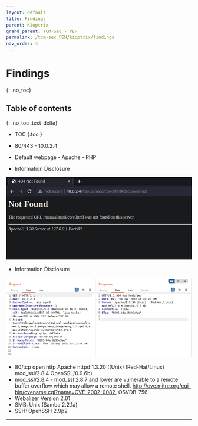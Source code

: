 ```yaml
---
layout: default
title: Findings
parent: Kioptrix
grand_parent: TCM-Sec - PEH
permalink: /tcm-sec_PEH/kioptrix/findings
nav_order: 4
---
```


# Findings <!-- markdownlint-disable-line MD025 MD022 -->
{: .no_toc}

## Table of contents <!-- markdownlint-disable-line MD022 -->
{: .no_toc .text-delta}

- TOC
{:toc }

- 80/443 - 10.0.2.4
- Default webpage - Apache - PHP
- Information Disclosure

![404 page](../../assets/TCM-Sec/Kioptrix/404.png)

- Information Disclosure

![Server header disclose version information](../../assets/TCM-Sec/Kioptrix/InfoDisc%20-%20header.png)

- 80/tcp    open  http        Apache httpd 1.3.20 ((Unix)  (Red-Hat/Linux) mod_ssl/2.8.4 OpenSSL/0.9.6b)
- mod_ssl/2.8.4 - mod_ssl 2.8.7 and lower are vulnerable to a remote buffer overflow which may allow a remote shell. http://cve.mitre.org/cgi-bin/cvename.cgi?name=CVE-2002-0082, OSVDB-756.
- Webalizer Version 2.01
- SMB: Unix (Samba 2.2.1a)
- SSH: OpenSSH 2.9p2

---
